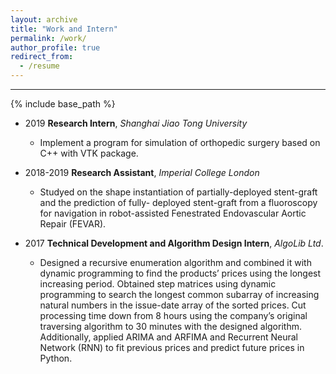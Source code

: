```yaml
---
layout: archive
title: "Work and Intern"
permalink: /work/
author_profile: true
redirect_from:
  - /resume
---
```


<hr color="000000"/>

{% include base_path %}

* 2019 <b>Research Intern</b>, <i>Shanghai Jiao Tong University</i>
  * Implement a program for simulation of orthopedic surgery based on C++ with VTK package.

* 2018-2019 <b>Research Assistant</b>, <i>Imperial College London</i>
  * Studyed on the shape instantiation of partially-deployed stent-graft and the prediction of fully- deployed stent-graft from a fluoroscopy for navigation in robot-assisted Fenestrated Endovascular Aortic Repair (FEVAR).

* 2017 <b>Technical Development and Algorithm Design Intern</b>, <i>AlgoLib Ltd</i>.
  * Designed a recursive enumeration algorithm and combined it with dynamic programming to find the products’ prices using the longest increasing period. Obtained step matrices using dynamic programming to search the longest common subarray of increasing natural numbers in the issue-date array of the sorted prices. Cut processing time down from 8 hours using the company’s original traversing algorithm to 30 minutes with the designed algorithm. Additionally, applied ARIMA and ARFIMA and Recurrent Neural Network (RNN) to fit previous prices and predict future prices in Python.
